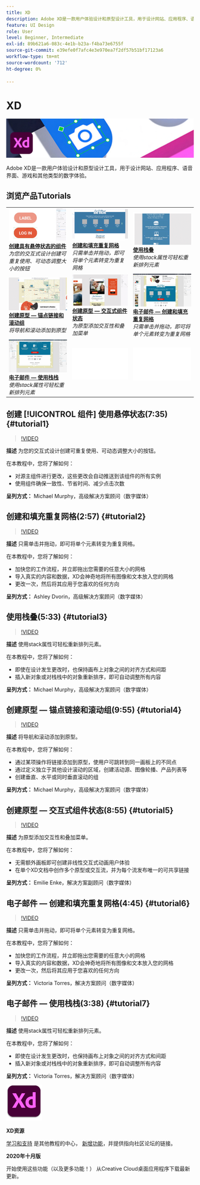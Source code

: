 ```yaml
---
title: XD
description: Adobe XD是一款用户体验设计和原型设计工具，用于设计网站、应用程序、语音界面、游戏和其他类型的数字体验
feature: UI Design
role: User
level: Beginner, Intermediate
exl-id: 89b621a6-083c-4e1b-b23a-f4ba73e6755f
source-git-commit: e39efe0f7afc4e3e970ea7f2df57b51bf17123a6
workflow-type: tm+mt
source-wordcount: '712'
ht-degree: 0%

---
```


# XD

![教程主图](../assets/XD.jpg)

Adobe XD是一款用户体验设计和原型设计工具，用于设计网站、应用程序、语音界面、游戏和其他类型的数字体验。

## 浏览产品Tutorials

<table style="table-layout:fixed">
<tr>
 <td>
   <a href="xd.md#tutorial1">
      <img alt="创建具有悬停状态的组件" src="../assets/Xd_hoverstates_components_thumbnail.jpg" />
   </a>
    <div>
   <a href="xd.md#tutorial1"><strong>创建具有悬停状态的组件</strong></a>
    </div>
    <em>为您的交互式设计创建可重复使用、可动态调整大小的按钮</em>
    <br>
  </td>
  <td>
    <a href="xd.md#tutorial2">
        <img alt="创建和填充重复网格" src="../assets/XD_repeatgrid_thumbnail.jpg" />
    </a>
    <div>
    <a href="xd.md#tutorial2"><strong>创建和填充重复网格</strong></a>
    </div>
    <em>只需单击并拖动，即可将单个元素转变为重复网格</em>
    <br>
  </td>
  <td>
   <a href="xd.md#tutorial3">
      <img alt="使用栈叠" src="../assets/xd_Stacks_thumbnail.jpg" />
   </a>
    <div>
    <a href="xd.md#tutorial3"><strong>使用栈叠</strong></a>
    </div>
    <em>使用stack属性可轻松重新排列元素</em>
    <br>
  </td>
</tr>
<tr>
 <td>
    <a href="xd.md#tutorial4">
        <img alt="创建原型 — 锚点链接和滚动组" src="../assets/XD_Scrolls_Thumbnail_Murphy.jpg" />
    </a>
    <div>
    <a href="xd.md#tutorial4"><strong>创建原型 — 锚点链接和滚动组</strong></a>
    </div>
    <em>将导航和滚动添加到原型</em>
    <br>
  </td>
  <td>
    <a href="xd.md#tutorial5">
        <img alt="创建原型 — 交互式组件状态" src="../assets/XD_interactiveprototypes_enke.jpg" />
    </a>
    <div>
    <a href="xd.md#tutorial5"><strong>创建原型 — 交互式组件状态</strong></a>
    </div>
    <em>为原型添加交互性和叠加菜单</em>
    <br>
  </td>
  <td>
   <a href="xd.md#tutorial6">
      <img alt="电子邮件 — 创建和填充重复网格" src="../assets/xd_repeat_torres.jpg" />
   </a>
    <div>
   <a href="xd.md#tutorial7"><strong>电子邮件 — 创建和填充重复网格</strong></a>
    </div>
    <em>只需单击并拖动，即可将单个元素转变为重复网格</em>
    <br>
  </td>
</tr>
<tr>
 <td>
    <a href="xd.md#tutorial7">
        <img alt="电子邮件 — 使用栈栈" src="../assets/xd_stacks_torres.jpg" />
    </a>
    <div>
    <a href="xd.md#tutorial7"><strong>电子邮件 — 使用栈栈</strong></a>
    </div>
    <em>使用stack属性可轻松重新排列元素</em>
    <br>
  </td>
  <td>
    <img alt="间隔物" src="../assets/Whitespacer.png" />
    <div>
    <br>
  </td>
  <td>
    <img alt="间隔物" src="../assets/Whitespacer.png" />
    <div>
    <br>
  </td>
</tr>
</table>

## 创建 [!UICONTROL 组件] 使用悬停状态(7:35) {#tutorial1}

>[!VIDEO](https://video.tv.adobe.com/v/326874?hidetitle=true)

**描述**
为您的交互式设计创建可重复使用、可动态调整大小的按钮。

在本教程中，您将了解如何：
* 对源主组件进行更改，这些更改会自动推送到该组件的所有实例
* 使用组件确保一致性、节省时间、减少点击次数

**呈列方式：**
Michael Murphy，高级解决方案顾问（数字媒体）

## 创建和填充重复网格(2:57) {#tutorial2}

>[!VIDEO](https://video.tv.adobe.com/v/326955?hidetitle=true)

**描述**
只需单击并拖动，即可将单个元素转变为重复网格。

在本教程中，您将了解如何：
* 加快您的工作流程，并立即拖出您需要的任意大小的网格
* 导入真实的内容和数据，XD会神奇地将所有图像和文本放入您的网格
* 更改一次，然后将其应用于您喜欢的任何方向

**呈列方式：**
Ashley Dvorin，高级解决方案顾问（数字媒体）

## 使用栈叠(5:33) {#tutorial3}

>[!VIDEO](https://video.tv.adobe.com/v/326956?hidetitle=true)

**描述**
使用stack属性可轻松重新排列元素。

在本教程中，您将了解如何：
* 即使在设计发生更改时，也保持画布上对象之间的对齐方式和间距
* 插入新对象或对栈栈中的对象重新排序，即可自动调整所有内容

**呈列方式：**
Michael Murphy，高级解决方案顾问（数字媒体）

## 创建原型 — 锚点链接和滚动组(9:55) {#tutorial4}

>[!VIDEO](https://video.tv.adobe.com/v/326957?hidetitle=true)

**描述**
将导航和滚动添加到原型。

在本教程中，您将了解如何：
* 通过某项操作将链接添加到原型，使用户可跳转到同一画板上的不同点
* 通过定义独立于其他设计滚动的区域，创建活动源、图像轮播、产品列表等
* 创建垂直、水平或同时垂直滚动的组

**呈列方式：**
Michael Murphy，高级解决方案顾问（数字媒体）

## 创建原型 — 交互式组件状态(8:55) {#tutorial5}

>[!VIDEO](https://video.tv.adobe.com/v/326958?hidetitle=true)

**描述**
为原型添加交互性和叠加菜单。

在本教程中，您将了解如何：
* 无需额外画板即可创建非线性交互式动画用户体验
* 在单个XD文档中创作多个原型或交互流，并为每个流发布唯一的可共享链接

**呈列方式：**
Emilie Enke，解决方案副顾问（数字媒体）

## 电子邮件 — 创建和填充重复网格(4:45) {#tutorial6}

>[!VIDEO](https://video.tv.adobe.com/v/326775?hidetitle=true)

**描述**
只需单击并拖动，即可将单个元素转变为重复网格。

在本教程中，您将了解如何：
* 加快您的工作流程，并立即拖出您需要的任意大小的网格
* 导入真实的内容和数据，XD会神奇地将所有图像和文本放入您的网格
* 更改一次，然后将其应用于您喜欢的任何方向

**呈列方式：**
Victoria Torres，解决方案顾问（数字媒体）

## 电子邮件 — 使用栈栈(3:38) {#tutorial7}

>[!VIDEO](https://video.tv.adobe.com/v/326759?hidetitle=true)

**描述**
使用stack属性可轻松重新排列元素。

在本教程中，您将了解如何：
* 即使在设计发生更改时，也保持画布上对象之间的对齐方式和间距
* 插入新对象或对栈栈中的对象重新排序，即可自动调整所有内容

**呈列方式：**
Victoria Torres，解决方案顾问（数字媒体）

![XD徽标](../assets/xd_appicon_96.png)

**XD资源**

[学习和支持](https://helpx.adobe.com/support/xd.html) 是其他教程的中心， [新增功能](https://helpx.adobe.com/xd/user-guide.html/xd/help/whats-new.ug.html)，并提供指向社区论坛的链接。

**2020年十月版**

开始使用这些功能（以及更多功能！） 从Creative Cloud桌面应用程序下载最新更新。
